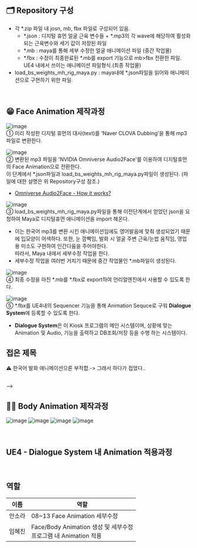 ## 🗂️ Repository 구성

* 각 *.zip 파일 내 josn, mb, fbx 파일로 구성되어 있음.
  * *.json : 디지털 휴먼 얼굴 근육 변수들 + *.mp3의 각 wave에 해당하여 활성화되는 근육변수와 세기 값이 저장된 파일
  * *.mb : maya를 통해 세부 수정한 얼굴 애니메이션 파일 (중간 작업물)
  * *.fbx : 수정이 최종완료된 *.mb를 export 기능으로 mb>fbx 전환한 파일. UE4 내에서 쓰이는 애니메이션 파일형식.(최종 작업물)
* load_bs_weights_mh_rig_maya.py : maya내에 *.json파일을 읽어와 애니메이션으로 구현하기 위한 파일.

<br>

## 😁 Face Animation 제작과정

![image](https://user-images.githubusercontent.com/57169754/224006629-5f54a05f-5b64-493c-8f3d-3abec0765d3c.png)<br>① 미리 작성한 디지털 휴먼의 대사(text)를 'Naver CLOVA Dubbing'을 통해 mp3파일로 변환한다.

![image](https://user-images.githubusercontent.com/57169754/224007250-7f4ff25a-6c16-44ca-94ee-21fabc2d9674.png)<br> ② 변환된 mp3 파일을 'NVIDIA Omniverse Audio2Face'를 이용하여 디지털휴먼의 Face Animation으로 전환한다. <br>이 단계에서 *.json파일과 load_bs_weights_mh_rig_maya.py파일이 생성된다. (파일에 대한 설명은 위 Repository구성 참조.)
- [Omniverse Audio2Face - How it works?](https://www.nvidia.com/en-gb/omniverse/apps/audio2face/)

![image](https://user-images.githubusercontent.com/57169754/224010236-90d4a14c-3212-46ee-81ac-bc2212f422a1.png)<br>③  load_bs_weights_mh_rig_maya.py파일을 통해 이전단계에서 얻었던 json을 요청하여 Maya로 디지털휴먼 애니메이션을 import 해온다.
- 이는 한국어 mp3를 변환 시킨 애니메이션임에도 영어발음에 맞춰 생성되었기 때문에 입모양이 어색하다. 또한, 눈 깜빡임, 발화 시 얼굴 주변 근육/눈썹 움직임, 영업용 미소도 구현하여 인간다움을 주어야한다. <br>따라서, Maya 내에서 세부수정 작업을 한다.
- 세부수정 작업을 여러번 거치기 때문에 중간 작업물인 *.mb파일이 생성된다.

![image](https://user-images.githubusercontent.com/57169754/224014333-9daea5d8-d089-468c-af2d-95bdb0e534f7.png) <br>④ 최종 수정을 마친 *.mb를 *.fbx로 export하여 언리얼엔진에서 사용할 수 있도록 한다.
<br>

![image](https://user-images.githubusercontent.com/57169754/224016219-6deabffb-6efb-4fe0-83a6-e6374d17c85f.png)<br> ⑤ *.fbx를 UE4내의 Sequencer 기능을 통해 Animation Sequce로 구워 **Dialogue System**에 등록할 수 있도록 한다.
- **Dialogue System**은 이 Kiosk 프로그램의 메인 시스템이며, 상황에 맞는 Animation 및 Audio, 기능을 출력하고 DB조회/저장 등을 수행 하는 시스템이다.

<!--
번외) <details>
<summary> 🪄 하다가 접었지만 굉장히 기깔나는 Face Anim 구현방법</summary>

<!-- summary 아래 한칸 공백 두어야함 -->
## 접은 제목
⚠️ 한국어 발화 애니메이션으론 부적합.-> 그래서 하다가 접었다..
</details>

<br>
-->

## 🤸‍♂️ Body Animation 제작과정
![image](https://user-images.githubusercontent.com/57169754/224227003-152b156a-00e8-4bf6-bc2c-a9a7df707989.png)
![image](https://user-images.githubusercontent.com/57169754/224228689-52cb5293-943c-47a5-b3ba-0ab2135e0569.png)
![image](https://user-images.githubusercontent.com/57169754/224228821-d3715147-c98f-499e-9d31-4869d92d2b99.png)
![image](https://user-images.githubusercontent.com/57169754/224228094-873f770d-b104-4187-a175-59b314478205.png)


<br>

## UE4 - Dialogue System 내 Animation 적용과정

<br>

## 역할
|이름|역할|
|------|---|
|안소라|08~13 Face Animation 세부수정|
|임혜진|Face/Body Animation 생성 및 세부수정<br>프로그램 내 Animation 적용|
